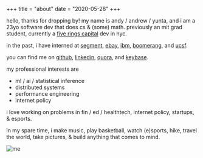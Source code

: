 +++
title = "about"
date = "2020-05-28"
+++

hello, thanks for dropping by! my name is andy / andrew / yunta, and i am a 23yo software dev that does cs & (some) math. previously an mit grad student, currently a [five rings capital](https://fiverings.com) dev in nyc.

in the past, i have interned at [segment](https://segment.com/), [ebay](https://www.ebay.com/), [ibm](https://www.ibm.com/), [boomerang](https://boomeranggmail.com), and [ucsf](https://www.ucsf.edu/).

you can find me on [github](https://github.com/tsaience), [linkedin](https://www.linkedin.com/in/andrew-tsai/), [quora](https://www.quora.com/profile/Andrew-Yunta-Tsai), and [keybase](https://keybase.io/tsaience).

my professional interests are
* ml / ai / statistical inference
* distributed systems
* performance engineering
* internet policy

i love working on problems in fin / ed / healthtech, internet policy, startups, & esports.


in my spare time, i make music, play basketball, watch (e)sports, hike, travel the world, take pictures, & build anything that comes to mind. 



![me](/img/me.jpg)